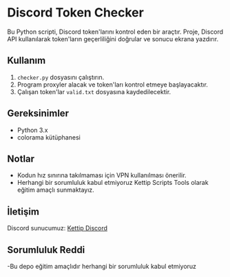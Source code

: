# Discord Token Checker

Bu Python scripti, Discord token'larını kontrol eden bir araçtır. Proje, Discord API kullanılarak token'ların geçerliliğini doğrular ve sonucu ekrana yazdırır.

## Kullanım

1. `checker.py` dosyasını çalıştırın.
2. Program proxyler alacak ve token'ları kontrol etmeye başlayacaktır.
3. Çalışan token'lar `valid.txt` dosyasına kaydedilecektir.

## Gereksinimler

- Python 3.x
- colorama kütüphanesi

## Notlar

- Kodun hız sınırına takılmaması için VPN kullanılması önerilir.
- Herhangi bir sorumluluk kabul etmiyoruz Kettip Scripts Tools olarak eğitim amaçlı sunmaktayız.

## İletişim

Discord sunucumuz: [Kettip Discord](https://discord.gg/msNr2fPaTP)

## Sorumluluk Reddi
-Bu depo eğitim amaçlıdır herhangi bir sorumluluk kabul etmiyoruz
